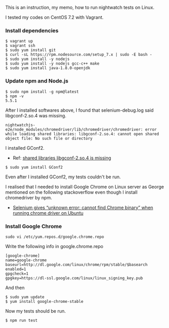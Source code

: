 This is an instruction, my memo, how to run nightwatch tests on Linux.

I tested my codes on CentOS 7.2 with Vagrant.

### Install dependencies

```
$ vagrant up
$ vagrant ssh
$ sudo yum install git
$ curl -sL https://rpm.nodesource.com/setup_7.x | sudo -E bash -
$ sudo yum install -y nodejs
$ sudo yum install -y nodejs gcc-c++ make
$ sudo yum install java-1.8.0-openjdk
```

### Update npm and Node.js

```
$ sudo npm install -g npm@latest
$ npm -v
5.5.1
```

After I installed softwares above, I found that selenium-debug.log said libgconf-2.so.4 was missing.

```
nightwatchjs-e2e/node_modules/chromedriver/lib/chromedriver/chromedriver: error while loading shared libraries: libgconf-2.so.4: cannot open shared object file: No such file or directory
```

I installed GConf2. 

* Ref: [shared libraries libgconf-2.so.4 is missing](https://stackoverflow.com/questions/37624225/shared-libraries-libgconf-2-so-4-is-missing)

```
$ sudo yum install GConf2
```

Even after I installed GConf2, my tests couldn't be run.

I realised that I needed to install Google Chrome on Linux server as George mentioned on the following stackoverflow even though I install chromedriver by npm.

* [Selenium gives “unknown error: cannot find Chrome binary” when running chrome driver on Ubuntu](https://stackoverflow.com/questions/43287203/selenium-gives-unknown-error-cannot-find-chrome-binary-when-running-chrome-dr)

### Install Google Chrome

```
sudo vi /etc/yum.repos.d/google.chrome.repo
```

Write the following info in google.chrome.repo

```
[google-chrome]
name=google-chrome
baseurl=http://dl.google.com/linux/chrome/rpm/stable/$basearch
enabled=1
gpgcheck=1
gpgkey=https://dl-ssl.google.com/linux/linux_signing_key.pub
```

And then

```
$ sudo yum update
$ yum install google-chrome-stable
```

Now my tests should be run.

```
$ npm run test
```